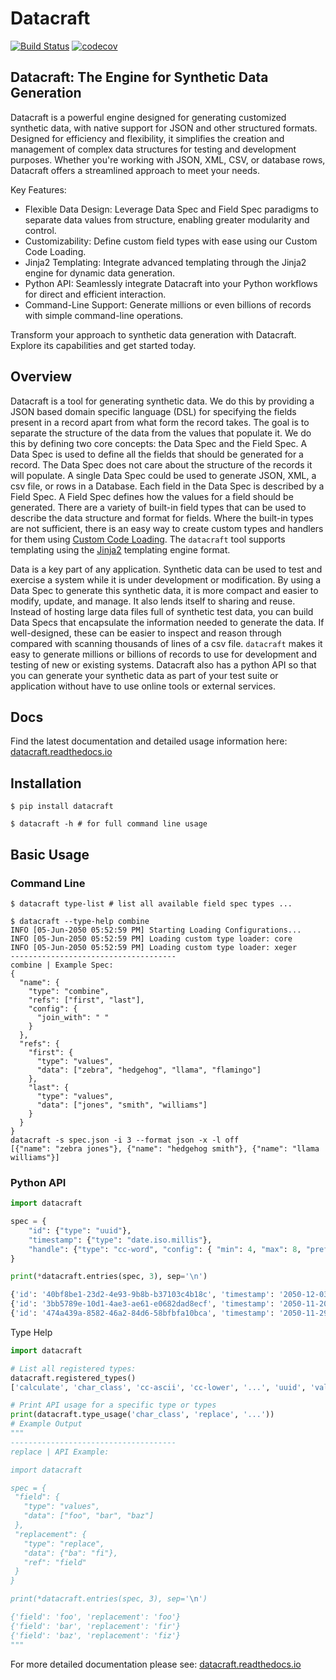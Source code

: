 Datacraft
=========

[![Build Status](https://circleci.com/gh/bbux-dev/datacraft/tree/develop.svg?style=shield)](https://circleci.com/gh/bbux-dev/datacraft/tree/main)
[![codecov](https://codecov.io/gh/bbux-dev/datacraft/branch/develop/graph/badge.svg?token=QFA9QZTQ05)](https://codecov.io/gh/bbux-dev/datacraft)

Datacraft: The Engine for Synthetic Data Generation
---------------------------------------------------

Datacraft is a powerful engine designed for generating customized synthetic data, with native support for JSON and other
structured formats. Designed for efficiency and flexibility, it simplifies the creation and management of complex 
data structures for testing and development purposes. Whether you're working with JSON, XML, CSV, or database rows, 
Datacraft offers a streamlined approach to meet your needs.

Key Features:
 - Flexible Data Design: Leverage Data Spec and Field Spec paradigms to separate data values from structure, enabling
 greater modularity and control.
 - Customizability: Define custom field types with ease using our Custom Code Loading.
 - Jinja2 Templating: Integrate advanced templating through the Jinja2 engine for dynamic data generation.
 - Python API: Seamlessly integrate Datacraft into your Python workflows for direct and efficient interaction.
 - Command-Line Support: Generate millions or even billions of records with simple command-line operations.

Transform your approach to synthetic data generation with Datacraft. Explore its capabilities and get started today.

Overview
--------

Datacraft is a tool for generating synthetic data. We do this by providing a JSON based domain specific language 
(DSL) for specifying the fields present in a record apart from what form the record takes. The goal is to separate 
the structure of the data from the values that populate it. We do this by defining two core concepts: the Data Spec 
and the Field Spec. A Data Spec is used to define all the fields that should be generated for a record. The Data 
Spec does not care about the structure of the records it will populate. A single Data Spec could be used to generate
JSON, XML, a csv file, or rows in a Database. Each field in the Data Spec is described by a Field Spec. A Field Spec 
defines how the values for a field should be generated. There are a variety of built-in field types that can be used 
to describe the data structure and format for fields. Where the built-in types are not sufficient, there is an easy 
way to create custom types and handlers for them using
[Custom Code Loading](https://datacraft.readthedocs.io/en/develop/usage.html#custom-code). The `datacraft` tool 
supports templating using the [Jinja2](https://pypi.org/project/Jinja2/) templating engine format.

Data is a key part of any application. Synthetic data can be used to test and exercise a system while it is under 
development or modification. By using a Data Spec to generate this synthetic data, it is more compact and easier to 
modify, update, and manage. It also lends itself to sharing and reuse. Instead of hosting large data files full of 
synthetic test data, you can build Data Specs that encapsulate the information needed to generate the data. If 
well-designed, these can be easier to inspect and reason through compared with scanning thousands of lines of a csv 
file. `datacraft` makes it easy to generate millions or billions of records to use for development and testing of 
new or existing systems. Datacraft also has a python API so that you can generate your synthetic data as part of your
test suite or application without have to use online tools or external services.

Docs
----

Find the latest documentation and detailed usage information here:
[datacraft.readthedocs.io](https://datacraft.readthedocs.io/en/latest/index.html)

Installation
------------

```shell
$ pip install datacraft

$ datacraft -h # for full command line usage
```

Basic Usage
-----------

### Command Line

```shell
$ datacraft type-list # list all available field spec types ...
```

```shell
$ datacraft --type-help combine
INFO [05-Jun-2050 05:52:59 PM] Starting Loading Configurations...
INFO [05-Jun-2050 05:52:59 PM] Loading custom type loader: core
INFO [05-Jun-2050 05:52:59 PM] Loading custom type loader: xeger
-------------------------------------
combine | Example Spec:
{
  "name": {
    "type": "combine",
    "refs": ["first", "last"],
    "config": {
      "join_with": " "
    }
  },
  "refs": {
    "first": {
      "type": "values",
      "data": ["zebra", "hedgehog", "llama", "flamingo"]
    },
    "last": {
      "type": "values",
      "data": ["jones", "smith", "williams"]
    }
  }
}
datacraft -s spec.json -i 3 --format json -x -l off
[{"name": "zebra jones"}, {"name": "hedgehog smith"}, {"name": "llama williams"}]
```

### Python API

```python
import datacraft

spec = {
    "id": {"type": "uuid"},
    "timestamp": {"type": "date.iso.millis"},
    "handle": {"type": "cc-word", "config": { "min": 4, "max": 8, "prefix": "@" } }
}

print(*datacraft.entries(spec, 3), sep='\n')
```

```python
{'id': '40bf8be1-23d2-4e93-9b8b-b37103c4b18c', 'timestamp': '2050-12-03T20:40:03.709', 'handle': '@WPNn'}
{'id': '3bb5789e-10d1-4ae3-ae61-e0682dad8ecf', 'timestamp': '2050-11-20T02:57:48.131', 'handle': '@kl1KUdtT'}
{'id': '474a439a-8582-46a2-84d6-58bfbfa10bca', 'timestamp': '2050-11-29T18:08:44.971', 'handle': '@XDvquPI'}
```

Type Help

```python
import datacraft

# List all registered types:
datacraft.registered_types()
['calculate', 'char_class', 'cc-ascii', 'cc-lower', '...', 'uuid', 'values', 'replace', 'regex_replace']

# Print API usage for a specific type or types
print(datacraft.type_usage('char_class', 'replace', '...'))
# Example Output
"""
-------------------------------------
replace | API Example:

import datacraft

spec = {
 "field": {
   "type": "values",
   "data": ["foo", "bar", "baz"]
 },
 "replacement": {
   "type": "replace",
   "data": {"ba": "fi"},
   "ref": "field"
 }
}

print(*datacraft.entries(spec, 3), sep='\n')

{'field': 'foo', 'replacement': 'foo'}
{'field': 'bar', 'replacement': 'fir'}
{'field': 'baz', 'replacement': 'fiz'}
"""
```

For more detailed documentation please see: 
[datacraft.readthedocs.io](https://datacraft.readthedocs.io/en/latest/index.html)

